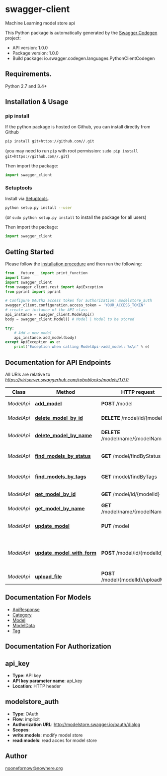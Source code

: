 # swagger-client
Machine Learning model store api 

This Python package is automatically generated by the [Swagger Codegen](https://github.com/swagger-api/swagger-codegen) project:

- API version: 1.0.0
- Package version: 1.0.0
- Build package: io.swagger.codegen.languages.PythonClientCodegen

## Requirements.

Python 2.7 and 3.4+

## Installation & Usage
### pip install

If the python package is hosted on Github, you can install directly from Github

```sh
pip install git+https://github.com//.git
```
(you may need to run `pip` with root permission: `sudo pip install git+https://github.com//.git`)

Then import the package:
```python
import swagger_client 
```

### Setuptools

Install via [Setuptools](http://pypi.python.org/pypi/setuptools).

```sh
python setup.py install --user
```
(or `sudo python setup.py install` to install the package for all users)

Then import the package:
```python
import swagger_client
```

## Getting Started

Please follow the [installation procedure](#installation--usage) and then run the following:

```python
from __future__ import print_function
import time
import swagger_client
from swagger_client.rest import ApiException
from pprint import pprint

# Configure OAuth2 access token for authorization: modelstore_auth
swagger_client.configuration.access_token = 'YOUR_ACCESS_TOKEN'
# create an instance of the API class
api_instance = swagger_client.ModelApi()
body = swagger_client.Model() # Model | Model to be stored

try:
    # Add a new model
    api_instance.add_model(body)
except ApiException as e:
    print("Exception when calling ModelApi->add_model: %s\n" % e)

```

## Documentation for API Endpoints

All URIs are relative to *https://virtserver.swaggerhub.com/roboblocks/models/1.0.0*

Class | Method | HTTP request | Description
------------ | ------------- | ------------- | -------------
*ModelApi* | [**add_model**](docs/ModelApi.md#add_model) | **POST** /model | Add a new model
*ModelApi* | [**delete_model_by_id**](docs/ModelApi.md#delete_model_by_id) | **DELETE** /model/id/{modelId} | Deletes a model by Id
*ModelApi* | [**delete_model_by_name**](docs/ModelApi.md#delete_model_by_name) | **DELETE** /model/name/{modelName} | Deletes a model by name
*ModelApi* | [**find_models_by_status**](docs/ModelApi.md#find_models_by_status) | **GET** /model/findByStatus | Finds Model by status
*ModelApi* | [**find_models_by_tags**](docs/ModelApi.md#find_models_by_tags) | **GET** /model/findByTags | Finds Models by tags
*ModelApi* | [**get_model_by_id**](docs/ModelApi.md#get_model_by_id) | **GET** /model/id/{modelId} | Find model by ID
*ModelApi* | [**get_model_by_name**](docs/ModelApi.md#get_model_by_name) | **GET** /model/name/{modelName} | Find model by Name
*ModelApi* | [**update_model**](docs/ModelApi.md#update_model) | **PUT** /model | Update an existing model
*ModelApi* | [**update_model_with_form**](docs/ModelApi.md#update_model_with_form) | **POST** /model/id/{modelId} | Updates a model in the store with form data
*ModelApi* | [**upload_file**](docs/ModelApi.md#upload_file) | **POST** /model/{modelId}/uploadModel | uploads the model data


## Documentation For Models

 - [ApiResponse](docs/ApiResponse.md)
 - [Category](docs/Category.md)
 - [Model](docs/Model.md)
 - [ModelData](docs/ModelData.md)
 - [Tag](docs/Tag.md)


## Documentation For Authorization


## api_key

- **Type**: API key
- **API key parameter name**: api_key
- **Location**: HTTP header

## modelstore_auth

- **Type**: OAuth
- **Flow**: implicit
- **Authorization URL**: http://modelstore.swagger.io/oauth/dialog
- **Scopes**: 
 - **write:models**: modify model store
 - **read:models**: read acces for  model store


## Author

noonefornow@nowhere.org

